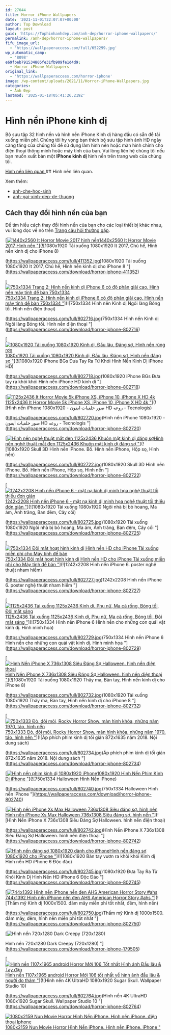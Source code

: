 ```yaml
---
id: 27044
title: Horror iPhone Wallpapers
date: '2021-11-01T22:07:07+00:00'
author: Top Download
layout: post
guid: 'https://Tophinhanhdep.com/anh-dep/horror-iphone-wallpapers/'
permalink: /anh-dep/horror-iphone-wallpapers/
fifu_image_url:
  - 'https://wallpaperaccess.com/full/652299.jpg'
wp_automatic_camp:
  - '8098'
e69fbeb791534805fe31fb909fe1d4d9:
  - Horror iPhone Wallpapers
original_link:
  - 'https://wallpaperaccess.com/horror-iphone'
image: /wp-content/uploads/2021/11/Horror-iPhone-Wallpapers.jpg
categories:
  - Ảnh Đẹp
lastmod: '2025-01-18T05:41:26.219Z'
---
```

# Hình nền iPhone kinh dị

Bộ sưu tập 32 hình nền và hình nền iPhone Kinh dị hàng đầu có sẵn để tải xuống miễn phí. Chúng tôi hy vọng bạn thích bộ sưu tập hình ảnh HD ngày càng tăng của chúng tôi để sử dụng làm hình nền hoặc màn hình chính cho điện thoại thông minh hoặc máy tính của bạn. Vui lòng liên hệ chúng tôi nếu bạn muốn xuất bản một **IPhone kinh dị** hình nền trên trang web của chúng tôi.

[Hình nền liên quan ](#related) ## Hình nền liên quan.

   
 Xem thêm:

   
- [anh-che-hoc-sinh](https://tophinhanhdep.com/anh-che/anh-che-hoc-sinh/)
- [anh-gai-xinh-dep-de-thuong](https://tophinhanhdep.com/gai-xinh/anh-gai-xinh-dep-de-thuong/)

## Cách thay đổi hình nền của bạn

Để tìm hiểu cách thay đổi hình nền của bạn cho các loại thiết bị khác nhau, vui lòng đọc về nó trên [Trang câu hỏi thường gặp](https://tophinhanhdep.com/faq/).

  
[[![1440x2560 It Horror Movie 2017 hình nền](https://wallpaperaccess.com/full/652299.jpg)1440x2560 It Horror Movie 2017 Hình nền "](https://wallpaperaccess.com/download/horror-iphone-652299)](![1080x1920 Tải xuống 1080x1920 It 2017, Chú hề, Hình nền kinh dị cho iPhone 8)

(https://wallpaperaccess.com/full/411352.jpg)1080x1920 Tải xuống 1080x1920 It 2017, Chú hề, Hình nền kinh dị cho iPhone 8 "](https://wallpaperaccess.com/download/horror-iphone-411352)

[[![750x1334 Trang 2: Hình nền kinh dị iPhone 6 có độ phân giải cao, Hình nền máy tính để bàn 750x1334](https://wallpaperaccess.com/full/802715.jpg)750x1334 Trang 2: Hình nền kinh dị iPhone 6 có độ phân giải cao, Hình nền máy tính để bàn 750x1334 "](https://wallpaperaccess.com/download/horror-iphone-802715)](![750x1334 Hình nền Kinh dị Ngôi làng Bóng tối.  Hình nền điện thoại)

(https://wallpaperaccess.com/full/802716.jpg)750x1334 Hình nền Kinh dị Ngôi làng Bóng tối. Hình nền điện thoại "](https://wallpaperaccess.com/download/horror-iphone-802716)

[[![1080x1920 Tải xuống 1080x1920 Kinh dị, Đầu lâu, Đáng sợ, Hình nền rùng rợn](https://wallpaperaccess.com/full/802717.jpg)1080x1920 Tải xuống 1080x1920 Kinh dị, Đầu lâu, Đáng sợ, Hình nền đáng sợ "](https://wallpaperaccess.com/download/horror-iphone-802717)](![1080x1920 iPhone BGs Đưa Tay Ra Từ Khói Hình Nền Kinh Dị iPhone HD)

(https://wallpaperaccess.com/full/802718.jpg)1080x1920 iPhone BGs Đưa tay ra khỏi khói Hình nền iPhone HD kinh dị "](https://wallpaperaccess.com/download/horror-iphone-802718)

[[![1125x2436 It Horror Movie 5k iPhone XS, iPhone 10, iPhone X HD 4k](https://wallpaperaccess.com/full/652313.jpg)1125x2436 It Horror Movie 5k iPhone XS, iPhone 10, iPhone X HD 4k "](https://wallpaperaccess.com/download/horror-iphone-652313)](![Hình nền iPhone 1080x1920 - صور خلفيات ايفون HD روعه - Tecnologis)

(https://wallpaperaccess.com/full/802720.jpg)Hình nền iPhone 1080x1920 - صور خلفيات ايفون HD روعه - Tecnologis "](https://wallpaperaccess.com/download/horror-iphone-802720)

[[![Hình nền nghệ thuật mắt đen 1125x2436 Khuôn mặt kinh dị đáng sợ](https://wallpaperaccess.com/full/802721.jpg)Hình nền nghệ thuật mắt đen 1125x2436 Khuôn mặt kinh dị đáng sợ "](https://wallpaperaccess.com/download/horror-iphone-802721)](![1080x1920 Skull 3D Hình nền iPhone.  Bố.  Hình nền iPhone, Hộp sọ, Hình nền)

(https://wallpaperaccess.com/full/802722.jpg)1080x1920 Skull 3D Hình nền iPhone. Bố. Hình nền iPhone, Hộp sọ, Hình nền "](https://wallpaperaccess.com/download/horror-iphone-802722)

[[![1242x2208 Hình nền iPhone 6 - mặt nạ kinh dị minh họa nghệ thuật tối thiểu đơn giản](https://wallpaperaccess.com/full/802724.jpg)1242x2208 Hình nền iPhone 6 - mặt nạ kinh dị minh họa nghệ thuật tối thiểu đơn giản "](https://wallpaperaccess.com/download/horror-iphone-802724)](![1080x1920 Tải xuống 1080x1920 Ngôi nhà bị bỏ hoang, Ma ám, Ánh trăng, Ban đêm, Cây cối)

(https://wallpaperaccess.com/full/802725.jpg)1080x1920 Tải xuống 1080x1920 Ngôi nhà bị bỏ hoang, Ma ám, Ánh trăng, Ban đêm, Cây cối "](https://wallpaperaccess.com/download/horror-iphone-802725)

[[![750x1334 Đôi mắt hoạt hình kinh dị Hình nền HD cho iPhone Tải xuống miễn phí cho Máy tính để bàn](https://wallpaperaccess.com/full/802726.jpg)750x1334 Đôi mắt hoạt hình kinh dị Hình nền HD cho iPhone Tải xuống miễn phí cho Máy tính để bàn "](https://wallpaperaccess.com/download/horror-iphone-802726)](![1242x2208 Hình nền iPhone 6.  poster nghệ thuật nham hiểm)

(https://wallpaperaccess.com/full/802727.jpg)1242x2208 Hình nền iPhone 6. poster nghệ thuật nham hiểm "](https://wallpaperaccess.com/download/horror-iphone-802727)

[[![1125x2436 Tải xuống 1125x2436 Kinh dị, Phụ nữ, Ma cà rồng, Bóng tối, Đôi mắt sáng](https://wallpaperaccess.com/full/802728.jpg)1125x2436 Tải xuống 1125x2436 Kinh dị, Phụ nữ, Ma cà rồng, Bóng tối, Đôi mắt sáng "](https://wallpaperaccess.com/download/horror-iphone-802728)](![750x1334 Hình nền iPhone 6 Hình nền cho những con quái vật kinh dị.  Hình minh họa)

(https://wallpaperaccess.com/full/802729.jpg)750x1334 Hình nền iPhone 6 Hình nền cho những con quái vật kinh dị. Hình minh họa "](https://wallpaperaccess.com/download/horror-iphone-802729)

[[![Hình Nền iPhone X 736x1308 Siêu Đáng Sợ Halloween.  hình nền điện thoại](https://wallpaperaccess.com/full/802730.jpg)Hình Nền iPhone X 736x1308 Siêu Đáng Sợ Halloween. hình nền điện thoại "](https://wallpaperaccess.com/download/horror-iphone-802730)](![1080x1920 Tải xuống 1080x1920 Thây ma, Bàn tay, Hình nền kinh dị cho iPhone 8)

(https://wallpaperaccess.com/full/802732.jpg)1080x1920 Tải xuống 1080x1920 Thây ma, Bàn tay, Hình nền kinh dị cho iPhone 8 "](https://wallpaperaccess.com/download/horror-iphone-802732)

[[![750x1333 Đỏ, đôi môi, Rocky Horror Show, màn hình khóa, những năm 1970, táo, hình nền](https://wallpaperaccess.com/full/738785.jpg)750x1333 Đỏ, đôi môi, Rocky Horror Show, màn hình khóa, những năm 1970, táo, hình nền "](https://wallpaperaccess.com/download/horror-iphone-738785)](![Áp phích phim kinh dị tối giản 872x1635 năm 2018. Nội dung sách)

(https://wallpaperaccess.com/full/802734.jpg)Áp phích phim kinh dị tối giản 872x1635 năm 2018. Nội dung sách "](https://wallpaperaccess.com/download/horror-iphone-802734)

[[![Hình nền phim kinh dị 1080x1920 iPhone](https://wallpaperaccess.com/full/652297.jpg)1080x1920 Hình Nền Phim Kinh Dị iPhone "](https://wallpaperaccess.com/download/horror-iphone-652297)](![750x1334 Halloween Hình Nền iPhone)

(https://wallpaperaccess.com/full/802740.jpg)750x1334 Halloween Hình nền iPhone "](https://wallpaperaccess.com/download/horror-iphone-802740)

[[![Hình nền iPhone Xs Max Halloween 736x1308 Siêu đáng sợ.  hình nền](https://wallpaperaccess.com/full/802741.jpg)Hình nền iPhone Xs Max Halloween 736x1308 Siêu đáng sợ. hình nền "](https://wallpaperaccess.com/download/horror-iphone-802741)](![Hình Nền iPhone X 736x1308 Siêu Đáng Sợ Halloween.  hình nền điện thoại)

(https://wallpaperaccess.com/full/802742.jpg)Hình Nền iPhone X 736x1308 Siêu Đáng Sợ Halloween. hình nền điện thoại "](https://wallpaperaccess.com/download/horror-iphone-802742)

[[![Hình nền đáng sợ 1080x1920 dành cho iPhone](https://wallpaperaccess.com/full/179516.jpg)Hình nền đáng sợ 1080x1920 cho iPhone "](https://wallpaperaccess.com/download/horror-iphone-179516)](![1080x1920 Bàn tay vươn ra khỏi khói Kinh dị Hình nền HD iPhone 6 Độc đáo)

(https://wallpaperaccess.com/full/802745.jpg)1080x1920 Đưa Tay Ra Từ Khói Kinh Dị Hình Nền HD iPhone 6 Độc Đáo "](https://wallpaperaccess.com/download/horror-iphone-802745)

[[![744x1392 Hình nền iPhone nền đen AHS American Horror Story #ahs](https://wallpaperaccess.com/full/802747.jpg)744x1392 Hình nền iPhone nền đen AHS American Horror Story #ahs "](https://wallpaperaccess.com/download/horror-iphone-802747)](![Thẩm mỹ Kinh dị 1000x1500.  đám mây miễn phí tốt nhất, đêm, hình nền)

(https://wallpaperaccess.com/full/802750.jpg)Thẩm mỹ Kinh dị 1000x1500. đám mây, đêm, hình nền miễn phí tốt nhất "](https://wallpaperaccess.com/download/horror-iphone-802750)

[![Hình nền 720x1280 Dark Creepy (720x1280)](https://wallpaperaccess.com/full/179505.jpg)

Hình nền 720x1280 Dark Creepy (720x1280) "](https://wallpaperaccess.com/download/horror-iphone-179505)

[[![Hình nền 1107x1965 android Horror Mới 106 Tốt nhất Hình ảnh Đầu lâu & Tay đập](https://wallpaperaccess.com/full/802763.jpg)Hình nền 1107x1965 android Horror Mới 106 tốt nhất về hình ảnh đầu lâu &amp; người do thám "](https://wallpaperaccess.com/download/horror-iphone-802763)](![Hình nền 4K UltraHD 1080x1920 Sugar Skull.  Wallpaper Studio 10)

(https://wallpaperaccess.com/full/802764.jpg)Hình nền 4K UltraHD 1080x1920 Sugar Skull. Wallpaper Studio 10 "](https://wallpaperaccess.com/download/horror-iphone-802764)

[![1080x2159 Nun Movie Horror Hình Nền iPhone.  Hình nền iPhone.  điện thoại Iphone](https://wallpaperaccess.com/full/802765.jpg)1080x2159 Nun Movie Horror Hình Nền iPhone. Hình nền iPhone. iPhone "](https://wallpaperaccess.com/download/horror-iphone-802765)
